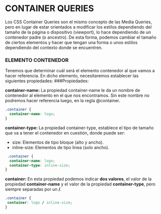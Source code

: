 # CONTAINER QUERIES
Los CSS Container Queries son el mismo concepto de las Media Queries, pero en lugar de estar orientados a modificar los estilos dependiendo del tamaño de la página o dispositivo (viewport), lo hace dependiendo de un contenedor padre (o ancestro). De esta forma, podemos cambiar el tamaño de ciertos elementos y hacer que tengan una forma o unos estilos dependiendo del contexto donde se encuentren.

### ELEMENTO CONTENEDOR
Tenemos que determinar cuál será el elemento contenedor al que vamos a hacer referencia. En dicho elemento, necesitaremos establecer las siguientes propiedades:
###Propiedades:

**container-name:** La propiedad container-name le da un nombre de contenedor al elemento en el que nos encontramos. Sin este nombre no podremos hacer referencia luego, en la regla @container.

```css
.container {
  container-name: logo;
}
```
**container-type:** La propiedad container-type, establece el tipo de tamaño que va a tener el contenedor en cuestión, donde puede ser:
 - size: Elementos de tipo bloque (alto y ancho).
 -  inline-size: Elementos de tipo linea (solo ancho).
 
```css
 .container {
  container-name: logo;
  container-type: inline-size;
}
```
**container:** En esta propiedad podemos indicar **dos valores**, el valor de la propiedad **container-name** y el valor de la propiedad **container-type**, pero siempre separadas por un **/**.
 ```css
 .container {
  container: logo / inline-size;
}
 ```
